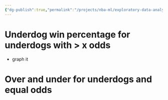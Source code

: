 ```yaml
---
{"dg-publish":true,"permalink":"/projects/nba-ml/exploratory-data-analysis/"}
---
```


# Underdog win percentage for underdogs with > x odds
- graph it



# Over and under for underdogs and equal odds